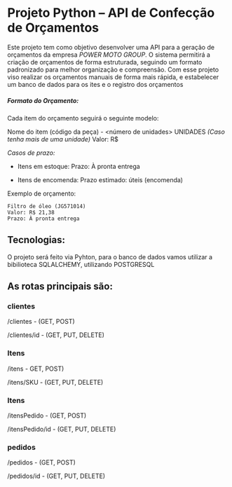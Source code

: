 # Projeto Python – API de Confecção de Orçamentos

Este projeto tem como objetivo desenvolver uma API para a geração de orçamentos da empresa *POWER MOTO GROUP*. O sistema permitirá a criação de orçamentos de forma estruturada, seguindo um formato padronizado para melhor organização e compreensão.
Com esse projeto viso realizar os orçamentos manuais de forma mais rápida, e estabelecer um banco de dados para os ites e o registro dos orçamentos

##### Formato do Orçamento:
Cada item do orçamento seguirá o seguinte modelo:

Nome do item (código da peça) - <número de unidades> UNIDADES *(Caso tenha mais de uma unidade)*
Valor: R$ <valor do item>

*Casos de prazo:*
- Itens em estoque: 
Prazo: À pronta entrega 

- Itens de encomenda:
Prazo estimado: <dias> úteis (encomenda)

Exemplo de orçamento:

```
Filtro de óleo (JG571014) 
Valor: R$ 21,38
Prazo: À pronta entrega
```

## Tecnologias:

O projeto será feito via Pyhton, para o banco de dados vamos utilizar a bibilioteca SQLALCHEMY, utilizando POSTGRESQL

## As rotas principais são: 

### clientes

/clientes - (GET, POST)

/clientes/id - (GET, 
PUT, DELETE)

### Itens
/itens  -  GET, POST)


/itens/SKU    -  (GET, PUT, DELETE)

### Itens

/itensPedido - (GET, POST)


/itensPedido/id - (GET, PUT, DELETE)

### pedidos

/pedidos - (GET, POST)


/pedidos/id - (GET, PUT, DELETE)
